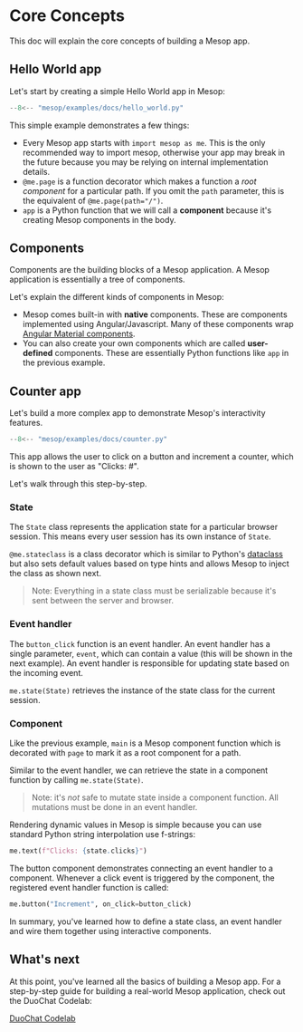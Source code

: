 # Core Concepts

This doc will explain the core concepts of building a Mesop app.

## Hello World app

Let's start by creating a simple Hello World app in Mesop:

```python
--8<-- "mesop/examples/docs/hello_world.py"
```

This simple example demonstrates a few things:

- Every Mesop app starts with `import mesop as me`. This is the only recommended way to import mesop, otherwise your app may break in the future because you may be relying on internal implementation details.
- `@me.page` is a function decorator which makes a function a _root component_ for a particular path. If you omit the `path` parameter, this is the equivalent of `@me.page(path="/")`.
- `app` is a Python function that we will call a __component__ because it's creating Mesop components in the body.

## Components

Components are the building blocks of a Mesop application. A Mesop application is essentially a tree of components.

Let's explain the different kinds of components in Mesop:

- Mesop comes built-in with __native__ components. These are components implemented using Angular/Javascript. Many of these components wrap [Angular Material components](https://material.angular.io/components/).
- You can also create your own components which are called __user-defined__ components. These are essentially Python functions like `app` in the previous example.

## Counter app

Let's build a more complex app to demonstrate Mesop's interactivity features.

```python
--8<-- "mesop/examples/docs/counter.py"
```

This app allows the user to click on a button and increment a counter, which is shown to the user as "Clicks: #".

Let's walk through this step-by-step.

### State

The `State` class represents the application state for a particular browser session. This means every user session has its own instance of `State`.

`@me.stateclass` is a class decorator which is similar to Python's [dataclass](https://docs.python.org/3/library/dataclasses.html) but also sets default values based on type hints and allows Mesop to inject the class as shown next.

> Note: Everything in a state class must be serializable because it's sent between the server and browser.

### Event handler

The `button_click` function is an event handler. An event handler has a single parameter, `event`, which can contain a value (this will be shown in the next example). An event handler is responsible for updating state based on the incoming event.

`me.state(State)` retrieves the instance of the state class for the current session.

### Component

Like the previous example, `main` is a Mesop component function which is decorated with `page` to mark it as a root component for a path.

Similar to the event handler, we can retrieve the state in a component function by calling `me.state(State)`.

> Note: it's _not_ safe to mutate state inside a component function. All mutations must be done in an event handler.

Rendering dynamic values in Mesop is simple because you can use standard Python string interpolation use f-strings:

```python
me.text(f"Clicks: {state.clicks}")
```

The button component demonstrates connecting an event handler to a component. Whenever a click event is triggered by the component, the registered event handler function is called:

```python
me.button("Increment", on_click=button_click)
```

In summary, you've learned how to define a state class, an event handler and wire them together using interactive components.

## What's next

At this point, you've learned all the basics of building a Mesop app. For a step-by-step guide for building a real-world Mesop application, check out the DuoChat Codelab:

<a href="../../codelab" class="next-step">
    DuoChat Codelab
</a>
